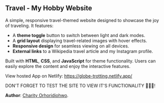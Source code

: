 ## Travel - My Hobby Website

A simple, responsive travel-themed website designed to showcase the joy of traveling. It features:
- A **theme toggle** button to switch between light and dark modes.
- A **grid layout** displaying travel-related images with hover effects.
- **Responsive design** for seamless viewing on all devices.
- **External links** to a Wikipedia travel article and my Instagram profile.

Built with **HTML**, **CSS**, and **JavaScript** for theme functionality. Users can easily explore the content and enjoy the interactive features.

View hosted App on Netlify: https://globe-trotting.netlify.app/ 

DON'T FORGET TO TEST THE SITE TO VIEW IT'S FUNCTIONALITY 🥰😊😊!


**Author**: [Charity Orhoridiohwo](https://www.linkedin.com/in/charity-orhoridiohwo-548873150/).
